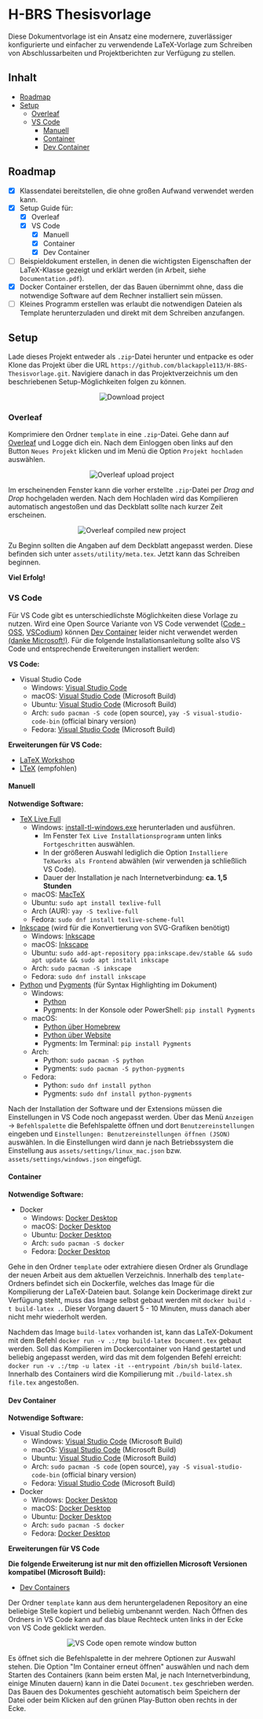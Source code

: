 # H-BRS Thesisvorlage <!-- omit in toc -->

Diese Dokumentvorlage ist ein Ansatz eine modernere, zuverlässiger konfigurierte und einfacher zu verwendende LaTeX-Vorlage zum Schreiben von Abschlussarbeiten und Projektberichten zur Verfügung zu stellen.

## Inhalt <!-- omit in toc -->
- [Roadmap](#roadmap)
- [Setup](#setup)
  - [Overleaf](#overleaf)
  - [VS Code](#vs-code)
    - [Manuell](#manuell)
    - [Container](#container)
    - [Dev Container](#dev-container)

## Roadmap

* [x] Klassendatei bereitstellen, die ohne großen Aufwand verwendet werden kann.
* [x] Setup Guide für:
  * [x] Overleaf
  * [x] VS Code
    * [x] Manuell
    * [x] Container
    * [x] Dev Container
* [ ] Beispieldokument erstellen, in denen die wichtigsten Eigenschaften der LaTeX-Klasse gezeigt und erklärt werden (in Arbeit, siehe `Documentation.pdf`).
* [x] Docker Container erstellen, der das Bauen übernimmt ohne, dass die notwendige Software auf dem Rechner installiert sein müssen.
* [ ] Kleines Programm erstellen was erlaubt die notwendigen Dateien als Template herunterzuladen und direkt mit dem Schreiben anzufangen.

## Setup

Lade dieses Projekt entweder als `.zip`-Datei herunter und entpacke es oder Klone das Projekt über die URL `https://github.com/blackapple113/H-BRS-Thesisvorlage.git`. Navigiere danach in das Projektverzeichnis um den beschriebenen Setup-Möglichkeiten folgen zu können.

<div align="center">

![Download project](assets/images/github_download_project.png)

</div>

### Overleaf
Komprimiere den Ordner `template` in eine `.zip`-Datei. Gehe dann auf [Overleaf](https://overleaf.com) und Logge dich ein. Nach dem Einloggen oben links auf den Button `Neues Projekt` klicken und im Menü die Option `Projekt hochladen` auswählen.

<div align="center">

![Overleaf upload project](assets/images/overleaf_upload_project.png)

</div>

Im erscheinenden Fenster kann die vorher erstellte `.zip`-Datei per *Drag and Drop* hochgeladen werden. Nach dem Hochladen wird das Kompilieren automatisch angestoßen und das Deckblatt sollte nach kurzer Zeit erscheinen.

<div align="center">

![Overleaf compiled new project](asset/../assets/images/overleaf_compiled_new_project.png)

</div>

Zu Beginn sollten die Angaben auf dem Deckblatt angepasst werden. Diese befinden sich unter `assets/utility/meta.tex`. Jetzt kann das Schreiben beginnen. 

**Viel Erfolg!**

### VS Code

Für VS Code gibt es unterschiedlichste Möglichkeiten diese Vorlage zu nutzen. Wird eine Open Source Variante von VS Code verwendet ([Code - OSS](https://github.com/microsoft/vscode), [VSCodium](https://vscodium.com/)) können [Dev Container](https://containers.dev/) leider nicht verwendet werden [(danke Microsoft!)](https://github.com/microsoft/vscode-remote-release/issues/1886#issuecomment-561493608). Für die folgende Installationsanleitung sollte also VS Code und entsprechende Erweiterungen installiert werden:

**VS Code:**
- Visual Studio Code
  - Windows: [Visual Studio Code](https://code.visualstudio.com/)
  - macOS: [Visual Studio Code](https://code.visualstudio.com/) (Microsoft Build)
  - Ubuntu: [Visual Studio Code](https://code.visualstudio.com/) (Microsoft Build)
  - Arch: `sudo pacman -S code` (open source), `yay -S visual-studio-code-bin` (official binary version)
  - Fedora: [Visual Studio Code](https://code.visualstudio.com/) (Microsoft Build)

**Erweiterungen für VS Code:**
- [LaTeX Workshop](https://marketplace.visualstudio.com/items?itemName=James-Yu.latex-workshop)
- [LTeX](https://marketplace.visualstudio.com/items?itemName=valentjn.vscode-ltex) (empfohlen)

#### Manuell

**Notwendige Software:**
- [TeX Live Full](https://tug.org/texlive/)
  - Windows: [install-tl-windows.exe](https://tug.org/texlive/windows.html) herunterladen und ausführen.
    - Im Fenster `TeX Live Installationsprogramm` unten links `Fortgeschritten` auswählen.
    - In der größeren Auswahl lediglich die Option `Installiere TeXworks als Frontend` abwählen (wir verwenden ja schließlich VS Code).
    - Dauer der Installation je nach Internetverbindung: **ca. 1,5 Stunden**
  - macOS: [MacTeX](https://www.tug.org/mactex/mactex-download.html)
  - Ubuntu: `sudo apt install texlive-full`
  - Arch (AUR): `yay -S texlive-full`
  - Fedora: `sudo dnf install texlive-scheme-full`
- [Inkscape](https://inkscape.org/) (wird für die Konvertierung von SVG-Grafiken benötigt)
  - Windows: [Inkscape](https://inkscape.org/)
  - macOS: [Inkscape](https://inkscape.org/)
  - Ubuntu: `sudo add-apt-repository ppa:inkscape.dev/stable && sudo apt update && sudo apt install inkscape`
  - Arch: `sudo pacman -S inkscape`
  - Fedora: `sudo dnf install inkscape`
- [Python](https://www.python.org/) und [Pygments](https://pygments.org/) (für Syntax Highlighting im Dokument)
  - Windows:
    - [Python](https://www.python.org/)
    - Pygments: In der Konsole oder PowerShell: `pip install Pygments`
  - macOS:
    - [Python über Homebrew](https://docs.brew.sh/Homebrew-and-Python)
    - [Python über Website](https://www.python.org/)
    - Pygments: Im Terminal: `pip install Pygments`
  - Arch:
    - Python: `sudo pacman -S python`
    - Pygments: `sudo pacman -S python-pygments`
  - Fedora:
    - Python: `sudo dnf install python`
    - Pygments: `sudo dnf install python-pygments`


<!-- - (eventuell muss noch `biber` über die TeX Live Paketverwaltung heruntergeladen werden mit `tlmgr install biber`) -->

Nach der Installation der Software und der Extensions müssen die Einstellungen in VS Code noch angepasst werden. Über das Menü `Anzeigen` → `Befehlspalette` die Befehlspalette öffnen und dort `Benutzereinstellungen` eingeben und `Einstellungen: Benutzereinstellungen öffnen (JSON)` auswählen. In die Einstellungen wird dann je nach Betriebssystem die Einstellung aus `assets/settings/linux_mac.json` bzw. `assets/settings/windows.json` eingefügt.


#### Container

**Notwendige Software:**
- Docker
  - Windows: [Docker Desktop](https://www.docker.com/products/docker-desktop/)
  - macOS: [Docker Desktop](https://www.docker.com/products/docker-desktop/)
  - Ubuntu: [Docker Desktop](https://www.docker.com/products/docker-desktop/)
  - Arch: `sudo pacman -S docker`
  - Fedora: [Docker Desktop](https://www.docker.com/products/docker-desktop/)

Gehe in den Ordner `template` oder extrahiere diesen Ordner als Grundlage der neuen Arbeit aus dem aktuellen Verzeichnis. Innerhalb des `template`-Ordners befindet sich ein Dockerfile, welches das Image für die Kompilierung der LaTeX-Dateien baut. Solange kein Dockerimage direkt zur Verfügung steht, muss das Image selbst gebaut werden mit `docker build -t build-latex .`. Dieser Vorgang dauert 5 - 10 Minuten, muss danach aber nicht mehr wiederholt werden.

Nachdem das Image `build-latex` vorhanden ist, kann das LaTeX-Dokument mit dem Befehl `docker run -v .:/tmp build-latex Document.tex` gebaut werden. Soll das Kompilieren im Dockercontainer von Hand gestartet und beliebig angepasst werden, wird das mit dem folgenden Befehl erreicht: `docker run -v .:/tmp -u latex -it --entrypoint /bin/sh build-latex`. Innerhalb des Containers wird die Kompilierung mit `./build-latex.sh file.tex` angestoßen.


#### Dev Container

**Notwendige Software:**
- Visual Studio Code
  - Windows: [Visual Studio Code](https://code.visualstudio.com/) (Microsoft Build)
  - macOS: [Visual Studio Code](https://code.visualstudio.com/) (Microsoft Build)
  - Ubuntu: [Visual Studio Code](https://code.visualstudio.com/) (Microsoft Build)
  - Arch: `sudo pacman -S code` (open source), `yay -S visual-studio-code-bin` (official binary version)
  - Fedora: [Visual Studio Code](https://code.visualstudio.com/) (Microsoft Build)
- Docker
  - Windows: [Docker Desktop](https://www.docker.com/products/docker-desktop/)
  - macOS: [Docker Desktop](https://www.docker.com/products/docker-desktop/)
  - Ubuntu: [Docker Desktop](https://www.docker.com/products/docker-desktop/)
  - Arch: `sudo pacman -S docker`
  - Fedora: [Docker Desktop](https://www.docker.com/products/docker-desktop/)

**Erweiterungen für VS Code**

**Die folgende Erweiterung ist nur mit den offiziellen Microsoft Versionen kompatibel (Microsoft Build):**
- [Dev Containers](https://marketplace.visualstudio.com/items?itemName=ms-vscode-remote.remote-containers)

Der Ordner `template` kann aus dem heruntergeladenen Repository an eine beliebige Stelle kopiert und beliebig umbenannt werden. Nach Öffnen des Ordners in VS Code kann auf das blaue Rechteck unten links in der Ecke von VS Code geklickt werden.

<div align="center">

![VS Code open remote window button](assets/images/vscode-remote-window-button.png)

</div>

Es öffnet sich die Befehlspalette in der mehrere Optionen zur Auswahl stehen. Die Option "Im Container erneut öffnen" auswählen und nach dem Starten des Containers (kann beim ersten Mal, je nach Internetverbindung, einige Minuten dauern) kann in die Datei `Document.tex` geschrieben werden. Das Bauen des Dokumentes geschieht automatisch beim Speichern der Datei oder beim Klicken auf den grünen Play-Button oben rechts in der Ecke.


<!-- Vor der Verwendung des Templates sollte sichergestellt werden, dass [Inkscape](https://inkscape.org/de/), [Python](https://www.python.org) und das Pythonpaket [Pygments](https://pygments.org/) auf dem System installiert sind.

Danach kann die Ordnerstruktur `template` einfach als Vorlage für das Dokument verwendet werden. `Document.tex` ist die Hauptdatei, in der alles geschrieben oder mit `\input` importiert wird. Ich empfehle die Aufteilung der Kapitel/Abschnitte in einzelne Dateien in den Ordner `chapter`. Als Klassenoption muss mindestens die Sprachangabe `german` oder `english` gegeben werden.

Angaben über den Titel des Dokuments, den Autor usw. finden sich unter `template/assets/utility/meta.tex`. Das muss einmal gesetzt werden und bleibt dann in der Regel fix. Für den Buildprozess sollte `latexmk` verwendet werden.

⚠️ Weitere Informationen für die Verwendung der Klasse folgen im Beispieldokument. ⚠️ -->
